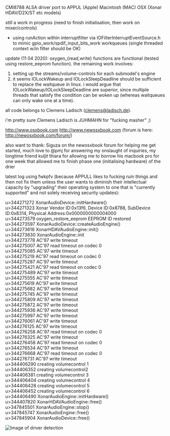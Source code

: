 CMI8788 ALSA driver port to APPUL (Apple) Macintosh (MAC) OSX
(Xonar HDAV/D2X/ST etc models)

still a work in progress (need to finish initialisation, then work on mixer/controls)
* using runAction within interruptfilter via IOFilterInterruptEventSource.h to mimic gpio_work/spdif_input_bits_work workqueues (single threaded context w/in filter should be OK)

update (11 04 2020):
oxygen_{read,write} functions are functional (tested using restore_eeprom function). the remaining work involves:
1. setting up the streams/volume-controls for each submodel's engine
2. it seems IOLockWakeup and IOLockSleepDeadline should be sufficient to replace the waitqueue in linux. i would argue that IOLockWakeup/IOLockSleepDeadline are superior, since multiple threads that satisfy the condition can be woken up (whereas waitqueues can only wake one at a time).

all code belongs to Clemens Ladisch (clemens@ladisch.de).

i'm pretty sure Clemens Ladisch is JUHMAHN for "fucking masher" ;)

http://www.osxbook.com
http://www.newosxbook.com (forum is here: http://newosxbook.com/forum/)

also want to thank:
Siguza on the newosxbook forum for helping me get started, much love to 
@pmj for answering my onslaught of inquiries, my longtime friend
kuljit thiara for allowing me to borrow his macbook pro for one week that allowed me to finish phase one (initialising hardware) of the drier

latest log using fwkpfv (because APPULL likes to fucking ruin things and then not fix them unless the user wants to diminish their intellectual capacity by "upgrading" their operating system to one that is "currently supported" and not solely receiving security updates):

u>344271272 XonarAudioDevice::initHardware()<br>
u>344271323 Xonar Vendor ID:0x13f6, Device ID:0x8788, SubDevice ID:0x8314, Physical Address:0x0000000000004000<br>
u>344273579 oxygen_restore_eeprom EEPROM ID restored<br>
u>344273597 XonarAudioDevice::createAudioEngine()<br>
u>344273616 XonarHDAVAudioEngine::init()<br>
u>344273630 XonarAudioEngine::init<br>
u>344273778 AC'97 write timeout<br>
u>344275007 AC'97 read timeout on codec 0<br>
u>344275085 AC'97 write timeout<br>
u>344275219 AC'97 read timeout on codec 0<br>
u>344275287 AC'97 write timeout<br>
u>344275421 AC'97 read timeout on codec 0<br>
u>344275489 AC'97 write timeout<br>
u>344275555 AC'97 write timeout<br>
u>344275619 AC'97 write timeout<br>
u>344275682 AC'97 write timeout<br>
u>344275745 AC'97 write timeout<br>
u>344275809 AC'97 write timeout<br>
u>344275872 AC'97 write timeout<br>
u>344275936 AC'97 write timeout<br>
u>344275997 AC'97 write timeout<br>
u>344276061 AC'97 write timeout<br>
u>344276125 AC'97 write timeout<br>
u>344276258 AC'97 read timeout on codec 0<br>
u>344276325 AC'97 write timeout<br>
u>344276458 AC'97 read timeout on codec 0<br>
u>344276534 AC'97 write timeout<br>
u>344276668 AC'97 read timeout on codec 0<br>
u>344276731 AC'97 write timeout<br>
u>344406290 creating volumecontrol 1<br>
u>344406352 creating volumecontrol2<br>
u>344406381 creating volumecontrol 3<br>
u>344406404 creating volumecontrol 4<br>
u>344406428 creating volumecontrol 5<br>
u>344406452 creating volumecontrol 6<br>
u>344406490 XonarAudioEngine::initHardware()<br>
u>344407820 XonarHDAVAudioEngine::free()<br>
u>347845501 XonarAudioEngine::stop()<br>
u>347845747 XonarAudioEngine::free()<br>
u>347845904 XonarAudioDevice::free()

![Image of driver detection](https://raw.githubusercontent.com/i3roly/CMI8788/master/card_driver.png)

